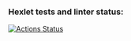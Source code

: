 ### Hexlet tests and linter status:
[![Actions Status](https://github.com/generalitalics/devops-for-programmers-project-76/workflows/hexlet-check/badge.svg)](https://github.com/generalitalics/devops-for-programmers-project-76/actions)